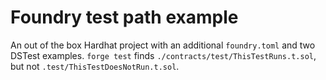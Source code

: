 # Foundry test path example
An out of the box Hardhat project with an additional `foundry.toml` and two DSTest examples. `forge test` finds `./contracts/test/ThisTestRuns.t.sol`, but not `.test/ThisTestDoesNotRun.t.sol`. 
